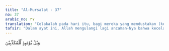 ```yaml
---
title: "Al-Mursalat - 37"
no: 37
arabic_no: ٣٧
translation: "Celakalah pada hari itu, bagi mereka yang mendustakan (kebenaran). "
tafsir: "Dalam ayat ini, Allah mengulangi lagi ancaman-Nya bahwa kecelakaan besar di hari itu bagi orang yang mendustakan. Sebab rasul telah mengajak mereka supaya beriman dan mengancam dengan memperingatkan mereka dengan akan datangnya azab yang mereka hadapi itu. Sayang mereka tidak mau menerima dan mendengarkan ajakan itu."
---
```

وَيْلٌ يَّوْمَىِٕذٍ لِّلْمُكَذِّبِيْنَ 
